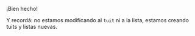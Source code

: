 ¡Bien hecho!

Y recordá: no estamos modificando al `tuit` ni a la lista, estamos creando tuits y listas nuevas. 
